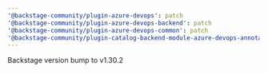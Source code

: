 ```yaml
---
'@backstage-community/plugin-azure-devops': patch
'@backstage-community/plugin-azure-devops-backend': patch
'@backstage-community/plugin-azure-devops-common': patch
'@backstage-community/plugin-catalog-backend-module-azure-devops-annotator-processor': patch
---
```


Backstage version bump to v1.30.2
